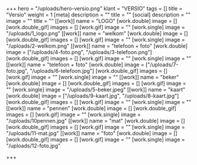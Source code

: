 +++
hero = "/uploads/hero-versio.png"
klant = "VERSIO"
tags = []
title = "Versio"
weight = 1
[meta]
description = ""
title = ""
[social]
description = ""
image = ""
title = ""
[[work]]
name = "LOGO"
[work.double]
image = []
[work.double_gif]
images = []
[work.gif]
image = ""
[work.single]
image = "/uploads/1_logo.png"
[[work]]
name = "welkom"
[work.double]
image = []
[work.double_gif]
images = []
[work.gif]
image = ""
[work.single]
image = "/uploads/2-welkom.png"
[[work]]
name = "telefoon + foto"
[work.double]
image = ["/uploads/4-foto.png", "/uploads/3-telefoon.png"]
[work.double_gif]
images = []
[work.gif]
image = ""
[work.single]
image = ""
[[work]]
name = "telefoon + foto"
[work.double]
image = ["/uploads/7-foto.jpg", "/uploads/6-telefoon.jpg"]
[work.double_gif]
images = []
[work.gif]
image = ""
[work.single]
image = ""
[[work]]
name = "beker"
[work.double]
image = []
[work.double_gif]
images = []
[work.gif]
image = ""
[work.single]
image = "/uploads/5-beker.jpeg"
[[work]]
name = "kaart"
[work.double]
image = ["/uploads/9-kaart.jpg", "/uploads/8-kaart.jpg"]
[work.double_gif]
images = []
[work.gif]
image = ""
[work.single]
image = ""
[[work]]
name = "pennen"
[work.double]
image = []
[work.double_gif]
images = []
[work.gif]
image = ""
[work.single]
image = "/uploads/10pennen.jpg"
[[work]]
name = "mat"
[work.double]
image = []
[work.double_gif]
images = []
[work.gif]
image = ""
[work.single]
image = "/uploads/11-mat.jpg"
[[work]]
name = "foto"
[work.double]
image = []
[work.double_gif]
images = []
[work.gif]
image = ""
[work.single]
image = "/uploads/12-foto.jpg"

+++
